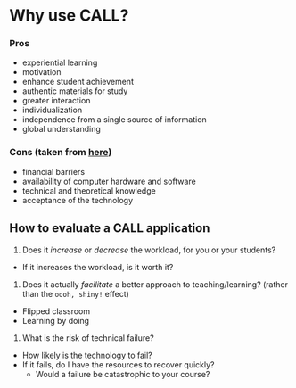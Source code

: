# Why use CALL?

### Pros
  * experiential learning
  * motivation
  * enhance student achievement
  * authentic materials for study
  * greater interaction
  * individualization
  * independence from a single source of information
  * global understanding

### Cons (taken from [here](http://www.c3schools.org/MHEC/WebCT/EnglishTeachers_barrierstocall.pdf))
  * financial barriers
  * availability of computer hardware and software
  * technical and theoretical knowledge
  * acceptance of the technology

## How to evaluate a CALL application

1. Does it _increase_ or _decrease_ the workload, for you or your students?
  * If it increases the workload, is it worth it?
1. Does it actually *facilitate* a better approach to teaching/learning? (rather than the `oooh, shiny!` effect)
  * Flipped classroom
  * Learning by doing
1. What is the risk of technical failure?
  * How likely is the technology to fail?
  * If it fails, do I have the resources to recover quickly?
    * Would a failure be catastrophic to your course?
